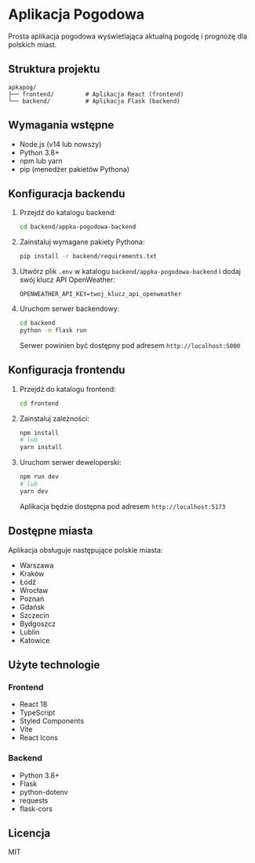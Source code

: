 # Aplikacja Pogodowa

Prosta aplikacja pogodowa wyświetlająca aktualną pogodę i prognozę dla polskich miast.

## Struktura projektu

```
apkapog/
├── frontend/         # Aplikacja React (frontend)
└── backend/          # Aplikacja Flask (backend)
```

## Wymagania wstępne

- Node.js (v14 lub nowszy)
- Python 3.8+
- npm lub yarn
- pip (menedżer pakietów Pythona)

## Konfiguracja backendu

1. Przejdź do katalogu backend:
   ```bash
   cd backend/appka-pogodowa-backend
   ```

2. Zainstaluj wymagane pakiety Pythona:
   ```bash
   pip install -r backend/requirements.txt
   ```

3. Utwórz plik `.env` w katalogu `backend/appka-pogodowa-backend` i dodaj swój klucz API OpenWeather:
   ```
   OPENWEATHER_API_KEY=twoj_klucz_api_openweather
   ```

4. Uruchom serwer backendowy:
   ```bash
   cd backend
   python -m flask run
   ```

   Serwer powinien być dostępny pod adresem `http://localhost:5000`

## Konfiguracja frontendu

1. Przejdź do katalogu frontend:
   ```bash
   cd frontend
   ```

2. Zainstaluj zależności:
   ```bash
   npm install
   # lub
   yarn install
   ```

3. Uruchom serwer deweloperski:
   ```bash
   npm run dev
   # lub
   yarn dev
   ```

   Aplikacja będzie dostępna pod adresem `http://localhost:5173`

## Dostępne miasta

Aplikacja obsługuje następujące polskie miasta:
- Warszawa
- Kraków
- Łódź
- Wrocław
- Poznań
- Gdańsk
- Szczecin
- Bydgoszcz
- Lublin
- Katowice

## Użyte technologie

### Frontend
- React 18
- TypeScript
- Styled Components
- Vite
- React Icons

### Backend
- Python 3.8+
- Flask
- python-dotenv
- requests
- flask-cors

## Licencja

MIT
